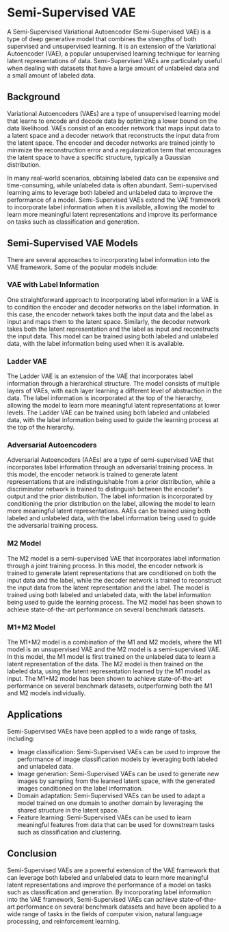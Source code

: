 # Semi-Supervised VAE

A Semi-Supervised Variational Autoencoder (Semi-Supervised VAE) is a type of deep generative model that combines the strengths of both supervised and unsupervised learning. It is an extension of the Variational Autoencoder (VAE), a popular unsupervised learning technique for learning latent representations of data. Semi-Supervised VAEs are particularly useful when dealing with datasets that have a large amount of unlabeled data and a small amount of labeled data.

## Background

Variational Autoencoders (VAEs) are a type of unsupervised learning model that learns to encode and decode data by optimizing a lower bound on the data likelihood. VAEs consist of an encoder network that maps input data to a latent space and a decoder network that reconstructs the input data from the latent space. The encoder and decoder networks are trained jointly to minimize the reconstruction error and a regularization term that encourages the latent space to have a specific structure, typically a Gaussian distribution.

In many real-world scenarios, obtaining labeled data can be expensive and time-consuming, while unlabeled data is often abundant. Semi-supervised learning aims to leverage both labeled and unlabeled data to improve the performance of a model. Semi-Supervised VAEs extend the VAE framework to incorporate label information when it is available, allowing the model to learn more meaningful latent representations and improve its performance on tasks such as classification and generation.

## Semi-Supervised VAE Models

There are several approaches to incorporating label information into the VAE framework. Some of the popular models include:

### VAE with Label Information

One straightforward approach to incorporating label information in a VAE is to condition the encoder and decoder networks on the label information. In this case, the encoder network takes both the input data and the label as input and maps them to the latent space. Similarly, the decoder network takes both the latent representation and the label as input and reconstructs the input data. This model can be trained using both labeled and unlabeled data, with the label information being used when it is available.

### Ladder VAE

The Ladder VAE is an extension of the VAE that incorporates label information through a hierarchical structure. The model consists of multiple layers of VAEs, with each layer learning a different level of abstraction in the data. The label information is incorporated at the top of the hierarchy, allowing the model to learn more meaningful latent representations at lower levels. The Ladder VAE can be trained using both labeled and unlabeled data, with the label information being used to guide the learning process at the top of the hierarchy.

### Adversarial Autoencoders

Adversarial Autoencoders (AAEs) are a type of semi-supervised VAE that incorporates label information through an adversarial training process. In this model, the encoder network is trained to generate latent representations that are indistinguishable from a prior distribution, while a discriminator network is trained to distinguish between the encoder's output and the prior distribution. The label information is incorporated by conditioning the prior distribution on the label, allowing the model to learn more meaningful latent representations. AAEs can be trained using both labeled and unlabeled data, with the label information being used to guide the adversarial training process.

### M2 Model

The M2 model is a semi-supervised VAE that incorporates label information through a joint training process. In this model, the encoder network is trained to generate latent representations that are conditioned on both the input data and the label, while the decoder network is trained to reconstruct the input data from the latent representation and the label. The model is trained using both labeled and unlabeled data, with the label information being used to guide the learning process. The M2 model has been shown to achieve state-of-the-art performance on several benchmark datasets.

### M1+M2 Model

The M1+M2 model is a combination of the M1 and M2 models, where the M1 model is an unsupervised VAE and the M2 model is a semi-supervised VAE. In this model, the M1 model is first trained on the unlabeled data to learn a latent representation of the data. The M2 model is then trained on the labeled data, using the latent representation learned by the M1 model as input. The M1+M2 model has been shown to achieve state-of-the-art performance on several benchmark datasets, outperforming both the M1 and M2 models individually.

## Applications

Semi-Supervised VAEs have been applied to a wide range of tasks, including:

- Image classification: Semi-Supervised VAEs can be used to improve the performance of image classification models by leveraging both labeled and unlabeled data.
- Image generation: Semi-Supervised VAEs can be used to generate new images by sampling from the learned latent space, with the generated images conditioned on the label information.
- Domain adaptation: Semi-Supervised VAEs can be used to adapt a model trained on one domain to another domain by leveraging the shared structure in the latent space.
- Feature learning: Semi-Supervised VAEs can be used to learn meaningful features from data that can be used for downstream tasks such as classification and clustering.

## Conclusion

Semi-Supervised VAEs are a powerful extension of the VAE framework that can leverage both labeled and unlabeled data to learn more meaningful latent representations and improve the performance of a model on tasks such as classification and generation. By incorporating label information into the VAE framework, Semi-Supervised VAEs can achieve state-of-the-art performance on several benchmark datasets and have been applied to a wide range of tasks in the fields of computer vision, natural language processing, and reinforcement learning.
